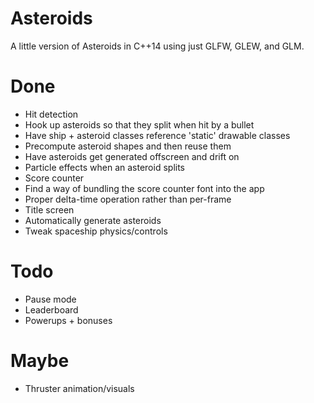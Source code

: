 Asteroids
=========

A little version of Asteroids in C++14 using just GLFW, GLEW, and GLM.

Done
====

* Hit detection
* Hook up asteroids so that they split when hit by a bullet
* Have ship + asteroid classes reference 'static' drawable classes
* Precompute asteroid shapes and then reuse them
* Have asteroids get generated offscreen and drift on
* Particle effects when an asteroid splits
* Score counter
* Find a way of bundling the score counter font into the app
* Proper delta-time operation rather than per-frame
* Title screen
* Automatically generate asteroids
* Tweak spaceship physics/controls

Todo
====

* Pause mode
* Leaderboard
* Powerups + bonuses

Maybe
=====

* Thruster animation/visuals
